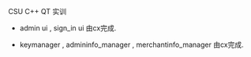 CSU C++ QT 实训



*  admin ui , sign_in ui 由cx完成.

* keymanager , admininfo_manager , merchantinfo_manager 由cx完成.

  
